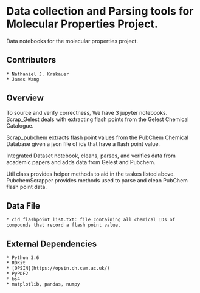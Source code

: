 # Data collection and Parsing tools for Molecular Properties Project.
Data notebooks for the molecular properties project.

## Contributors
    * Nathaniel J. Krakauer
    * James Wang

## Overview
To source and verify correctness, We have 3 jupyter notebooks.
Scrap_Gelest deals with extracting flash points from the Gelest Chemical Catalogue.

Scrap_pubchem extracts flash point values from the PubChem Chemical Database given a json file of ids that have a flash point value.

Integrated Dataset notebook, cleans, parses, and verifies data from academic papers and adds data from Gelest and Pubchem.

Util class provides helper methods to aid in the taskes listed above. PubchemScrapper provides methods used to parse and clean PubChem flash point data.

## Data File
    * cid_flashpoint_list.txt: file containing all chemical IDs of compounds that record a flash point value.

## External Dependencies
    * Python 3.6
    * RDKit
    * [OPSIN](https://opsin.ch.cam.ac.uk/)
    * PyPDF2
    * bs4
    * matplotlib, pandas, numpy